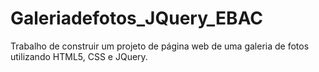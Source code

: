 # Galeriadefotos_JQuery_EBAC
Trabalho de construir um projeto de página web de uma galeria de fotos utilizando HTML5, CSS e JQuery. 
